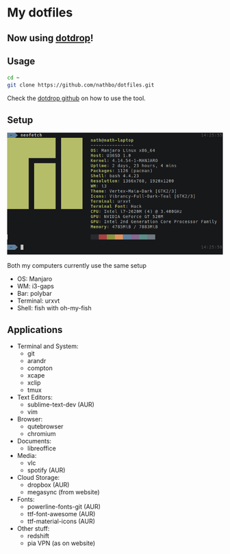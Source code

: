 # My dotfiles

## Now using [dotdrop](https://github.com/deadc0de6/dotdrop)!

## Usage
```bash
cd ~
git clone https://github.com/nathbo/dotfiles.git
```
Check the [dotdrop github](https://github.com/deadc0de6/dotdrop) on how to use the tool.

## Setup

![laptop neofetch](screenshots/neofetch.png?raw=true "Laptop Neofetch")

Both my computers currently use the same setup
- OS: Manjaro
- WM: i3-gaps
- Bar: polybar
- Terminal: urxvt
- Shell: fish with oh-my-fish

## Applications
- Terminal and System:
    - git
    - arandr
    - compton
    - xcape
    - xclip
    - tmux
- Text Editors:
    - sublime-text-dev (AUR)
    - vim
- Browser:
    - qutebrowser
    - chromium
- Documents:
    - libreoffice
- Media:
    - vlc
    - spotify (AUR)
- Cloud Storage:
    - dropbox (AUR)
    - megasync (from website)
- Fonts:
    - powerline-fonts-git (AUR)
    - ttf-font-awesome (AUR)
    - ttf-material-icons (AUR)
- Other stuff:
    - redshift
    - pia VPN (as on website)

